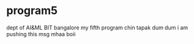# program5
dept of AI&ML BIT
bangalore
my fifth program
chin tapak dum dum
i am pushing this  msg
mhaa boii
